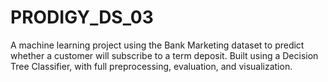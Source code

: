 # PRODIGY_DS_03
A machine learning project using the Bank Marketing dataset to predict whether a customer will subscribe to a term deposit. Built using a Decision Tree Classifier, with full preprocessing, evaluation, and visualization.
